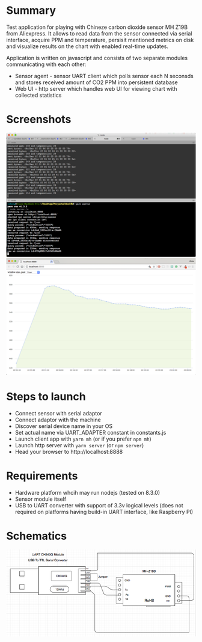 
# Summary

Test application for playing with Chineze carbon dioxide sensor MH Z19B from Aliexpress. It allows to read data from the sensor connected via serial interface, acquire PPM and temperature, persisit mentioned metrics on disk and visualize results on the chart with enabled real-time updates.

Application is written on javascript and consists of two separate modules communicating with each other:

- Sensor agent - sensor UART client which polls sensor each N seconsds and stores received amount of CO2 PPM into persistent database
- Web UI - http server which handles web UI for viewing chart with collected statistics

# Screenshots

![console](https://raw.githubusercontent.com/fedulovivan/mhz19b/master/console.png)
![gui](https://raw.githubusercontent.com/fedulovivan/mhz19b/master/gui.png)

# Steps to launch

- Connect sensor with serial adaptor
- Connect adaptor with the machine
- Discover serial device name in your OS
- Set actual name via UART_ADAPTER constant in constants.js
- Launch client app with `yarn mh` (or if you prefer `npm mh`)
- Launch http server with `yarn server` (or `npm server`)
- Head your browser to http://localhost:8888

# Requirements

- Hardware platform whcih may run nodejs (tested on 8.3.0)
- Sensor module itself
- USB to UART converter with support of 3.3v logical levels (does not required on platforms having build-in UART interface, like Raspberry PI)

# Schematics

![Schematics](https://raw.githubusercontent.com/fedulovivan/mhz19b/master/Schematics.png)
